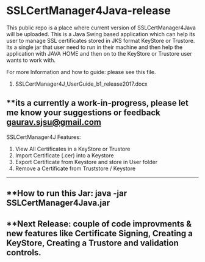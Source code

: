 # SSLCertManager4Java-release
This public repo is a place where current version of SSLCertManager4Java will be uploaded.
This is a Java Swing based application which can help its user to manage SSL certificates stored in JKS format KeyStore or Trustore. Its a single jar that user need to run in their machine and then help the application with JAVA HOME and then on to the 
KeyStore or Trustore user wants to work with.

For more Information and how to guide: please see this file.
1. SSLCertManager4J_UserGuide_b1_release2017.docx

**its a currently a work-in-progress, please let me know your suggestions or feedback gaurav.sjsu@gmail.com
----------------------------------------------------------------------------------------------------------
SSLCertManager4J Features:

1. View All Certificates in a KeyStore or Trustore
2. Import Certificate (.cer) into a Keystore
3. Export Certificate from Keystore and store in User folder
4. Remove a Certificate from Truststore / Keystore
----------------------------------------------------------------------------------------------------------
**How to run this Jar:
java -jar SSLCertManager4Java.jar
----------------------------------------------------------------------------------------------------------
**Next Release: couple of code improvments & new features like Certificate Signing, Creating a KeyStore, Creating a Trustore and validation controls.
----------------------------------------------------------------------------------------------------------
